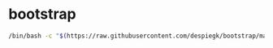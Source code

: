 # bootstrap

```bash
/bin/bash -c "$(https://raw.githubusercontent.com/despiegk/bootstrap/main/install.sh)"
```
